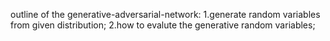 outline of the generative-adversarial-network:
1.generate random variables from given distribution;
2.how to evalute the generative random variables;
